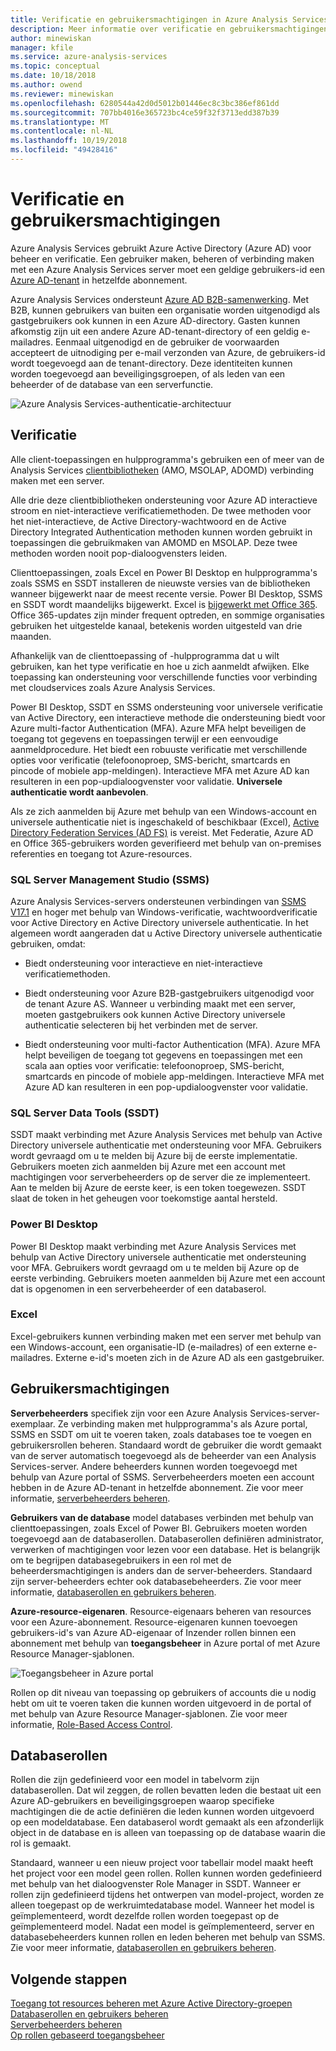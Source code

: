 ```yaml
---
title: Verificatie en gebruikersmachtigingen in Azure Analysis Services | Microsoft Docs
description: Meer informatie over verificatie en gebruikersmachtigingen in Azure Analysis Services.
author: minewiskan
manager: kfile
ms.service: azure-analysis-services
ms.topic: conceptual
ms.date: 10/18/2018
ms.author: owend
ms.reviewer: minewiskan
ms.openlocfilehash: 6280544a42d0d5012b01446ec8c3bc386ef861dd
ms.sourcegitcommit: 707bb4016e365723bc4ce59f32f3713edd387b39
ms.translationtype: MT
ms.contentlocale: nl-NL
ms.lasthandoff: 10/19/2018
ms.locfileid: "49428416"
---
```

# <a name="authentication-and-user-permissions"></a>Verificatie en gebruikersmachtigingen
Azure Analysis Services gebruikt Azure Active Directory (Azure AD) voor beheer en verificatie. Een gebruiker maken, beheren of verbinding maken met een Azure Analysis Services server moet een geldige gebruikers-id een [Azure AD-tenant](../active-directory/fundamentals/active-directory-administer.md) in hetzelfde abonnement.

Azure Analysis Services ondersteunt [Azure AD B2B-samenwerking](../active-directory/active-directory-b2b-what-is-azure-ad-b2b.md). Met B2B, kunnen gebruikers van buiten een organisatie worden uitgenodigd als gastgebruikers ook kunnen in een Azure AD-directory. Gasten kunnen afkomstig zijn uit een andere Azure AD-tenant-directory of een geldig e-mailadres. Eenmaal uitgenodigd en de gebruiker de voorwaarden accepteert de uitnodiging per e-mail verzonden van Azure, de gebruikers-id wordt toegevoegd aan de tenant-directory. Deze identiteiten kunnen worden toegevoegd aan beveiligingsgroepen, of als leden van een beheerder of de database van een serverfunctie.

![Azure Analysis Services-authenticatie-architectuur](./media/analysis-services-manage-users/aas-manage-users-arch.png)

## <a name="authentication"></a>Verificatie
Alle client-toepassingen en hulpprogramma's gebruiken een of meer van de Analysis Services [clientbibliotheken](analysis-services-data-providers.md) (AMO, MSOLAP, ADOMD) verbinding maken met een server. 

Alle drie deze clientbibliotheken ondersteuning voor Azure AD interactieve stroom en niet-interactieve verificatiemethoden. De twee methoden voor het niet-interactieve, de Active Directory-wachtwoord en de Active Directory Integrated Authentication methoden kunnen worden gebruikt in toepassingen die gebruikmaken van AMOMD en MSOLAP. Deze twee methoden worden nooit pop-dialoogvensters leiden.

Clienttoepassingen, zoals Excel en Power BI Desktop en hulpprogramma's zoals SSMS en SSDT installeren de nieuwste versies van de bibliotheken wanneer bijgewerkt naar de meest recente versie. Power BI Desktop, SSMS en SSDT wordt maandelijks bijgewerkt. Excel is [bijgewerkt met Office 365](https://support.office.com/article/When-do-I-get-the-newest-features-in-Office-2016-for-Office-365-da36192c-58b9-4bc9-8d51-bb6eed468516). Office 365-updates zijn minder frequent optreden, en sommige organisaties gebruiken het uitgestelde kanaal, betekenis worden uitgesteld van drie maanden.

Afhankelijk van de clienttoepassing of -hulpprogramma dat u wilt gebruiken, kan het type verificatie en hoe u zich aanmeldt afwijken. Elke toepassing kan ondersteuning voor verschillende functies voor verbinding met cloudservices zoals Azure Analysis Services.

Power BI Desktop, SSDT en SSMS ondersteuning voor universele verificatie van Active Directory, een interactieve methode die ondersteuning biedt voor Azure multi-factor Authentication (MFA). Azure MFA helpt beveiligen de toegang tot gegevens en toepassingen terwijl er een eenvoudige aanmeldprocedure. Het biedt een robuuste verificatie met verschillende opties voor verificatie (telefoonoproep, SMS-bericht, smartcards en pincode of mobiele app-meldingen). Interactieve MFA met Azure AD kan resulteren in een pop-updialoogvenster voor validatie. **Universele authenticatie wordt aanbevolen**.

Als ze zich aanmelden bij Azure met behulp van een Windows-account en universele authenticatie niet is ingeschakeld of beschikbaar (Excel), [Active Directory Federation Services (AD FS)](../active-directory/hybrid/how-to-connect-fed-azure-adfs.md) is vereist. Met Federatie, Azure AD en Office 365-gebruikers worden geverifieerd met behulp van on-premises referenties en toegang tot Azure-resources.

### <a name="sql-server-management-studio-ssms"></a>SQL Server Management Studio (SSMS)
Azure Analysis Services-servers ondersteunen verbindingen van [SSMS V17.1](https://docs.microsoft.com/sql/ssms/download-sql-server-management-studio-ssms) en hoger met behulp van Windows-verificatie, wachtwoordverificatie voor Active Directory en Active Directory universele authenticatie. In het algemeen wordt aangeraden dat u Active Directory universele authenticatie gebruiken, omdat:

*  Biedt ondersteuning voor interactieve en niet-interactieve verificatiemethoden.

*  Biedt ondersteuning voor Azure B2B-gastgebruikers uitgenodigd voor de tenant Azure AS. Wanneer u verbinding maakt met een server, moeten gastgebruikers ook kunnen Active Directory universele authenticatie selecteren bij het verbinden met de server.

*  Biedt ondersteuning voor multi-factor Authentication (MFA). Azure MFA helpt beveiligen de toegang tot gegevens en toepassingen met een scala aan opties voor verificatie: telefoonoproep, SMS-bericht, smartcards en pincode of mobiele app-meldingen. Interactieve MFA met Azure AD kan resulteren in een pop-updialoogvenster voor validatie.

### <a name="sql-server-data-tools-ssdt"></a>SQL Server Data Tools (SSDT)
SSDT maakt verbinding met Azure Analysis Services met behulp van Active Directory universele authenticatie met ondersteuning voor MFA. Gebruikers wordt gevraagd om u te melden bij Azure bij de eerste implementatie. Gebruikers moeten zich aanmelden bij Azure met een account met machtigingen voor serverbeheerders op de server die ze implementeert. Aan te melden bij Azure de eerste keer, is een token toegewezen. SSDT slaat de token in het geheugen voor toekomstige aantal hersteld.

### <a name="power-bi-desktop"></a>Power BI Desktop
Power BI Desktop maakt verbinding met Azure Analysis Services met behulp van Active Directory universele authenticatie met ondersteuning voor MFA. Gebruikers wordt gevraagd om u te melden bij Azure op de eerste verbinding. Gebruikers moeten aanmelden bij Azure met een account dat is opgenomen in een serverbeheerder of een databaserol.

### <a name="excel"></a>Excel
Excel-gebruikers kunnen verbinding maken met een server met behulp van een Windows-account, een organisatie-ID (e-mailadres) of een externe e-mailadres. Externe e-id's moeten zich in de Azure AD als een gastgebruiker.

## <a name="user-permissions"></a>Gebruikersmachtigingen

**Serverbeheerders** specifiek zijn voor een Azure Analysis Services-server-exemplaar. Ze verbinding maken met hulpprogramma's als Azure portal, SSMS en SSDT om uit te voeren taken, zoals databases toe te voegen en gebruikersrollen beheren. Standaard wordt de gebruiker die wordt gemaakt van de server automatisch toegevoegd als de beheerder van een Analysis Services-server. Andere beheerders kunnen worden toegevoegd met behulp van Azure portal of SSMS. Serverbeheerders moeten een account hebben in de Azure AD-tenant in hetzelfde abonnement. Zie voor meer informatie, [serverbeheerders beheren](analysis-services-server-admins.md). 

**Gebruikers van de database** model databases verbinden met behulp van clienttoepassingen, zoals Excel of Power BI. Gebruikers moeten worden toegevoegd aan de databaserollen. Databaserollen definiëren administrator, verwerken of machtigingen voor lezen voor een database. Het is belangrijk om te begrijpen databasegebruikers in een rol met de beheerdersmachtigingen is anders dan de server-beheerders. Standaard zijn server-beheerders echter ook databasebeheerders. Zie voor meer informatie, [databaserollen en gebruikers beheren](analysis-services-database-users.md).

**Azure-resource-eigenaren**. Resource-eigenaars beheren van resources voor een Azure-abonnement. Resource-eigenaren kunnen toevoegen gebruikers-id's van Azure AD-eigenaar of Inzender rollen binnen een abonnement met behulp van **toegangsbeheer** in Azure portal of met Azure Resource Manager-sjablonen. 

![Toegangsbeheer in Azure portal](./media/analysis-services-manage-users/aas-manage-users-rbac.png)

Rollen op dit niveau van toepassing op gebruikers of accounts die u nodig hebt om uit te voeren taken die kunnen worden uitgevoerd in de portal of met behulp van Azure Resource Manager-sjablonen. Zie voor meer informatie, [Role-Based Access Control](../role-based-access-control/overview.md). 


## <a name="database-roles"></a>Databaserollen

 Rollen die zijn gedefinieerd voor een model in tabelvorm zijn databaserollen. Dat wil zeggen, de rollen bevatten leden die bestaat uit een Azure AD-gebruikers en beveiligingsgroepen waarop specifieke machtigingen die de actie definiëren die leden kunnen worden uitgevoerd op een modeldatabase. Een databaserol wordt gemaakt als een afzonderlijk object in de database en is alleen van toepassing op de database waarin die rol is gemaakt.   
  
 Standaard, wanneer u een nieuw project voor tabellair model maakt heeft het project voor een model geen rollen. Rollen kunnen worden gedefinieerd met behulp van het dialoogvenster Role Manager in SSDT. Wanneer er rollen zijn gedefinieerd tijdens het ontwerpen van model-project, worden ze alleen toegepast op de werkruimtedatabase model. Wanneer het model is geïmplementeerd, wordt dezelfde rollen worden toegepast op de geïmplementeerd model. Nadat een model is geïmplementeerd, server en databasebeheerders kunnen rollen en leden beheren met behulp van SSMS. Zie voor meer informatie, [databaserollen en gebruikers beheren](analysis-services-database-users.md).
  


## <a name="next-steps"></a>Volgende stappen

[Toegang tot resources beheren met Azure Active Directory-groepen](../active-directory/fundamentals/active-directory-manage-groups.md)   
[Databaserollen en gebruikers beheren](analysis-services-database-users.md)  
[Serverbeheerders beheren](analysis-services-server-admins.md)  
[Op rollen gebaseerd toegangsbeheer](../role-based-access-control/overview.md)  